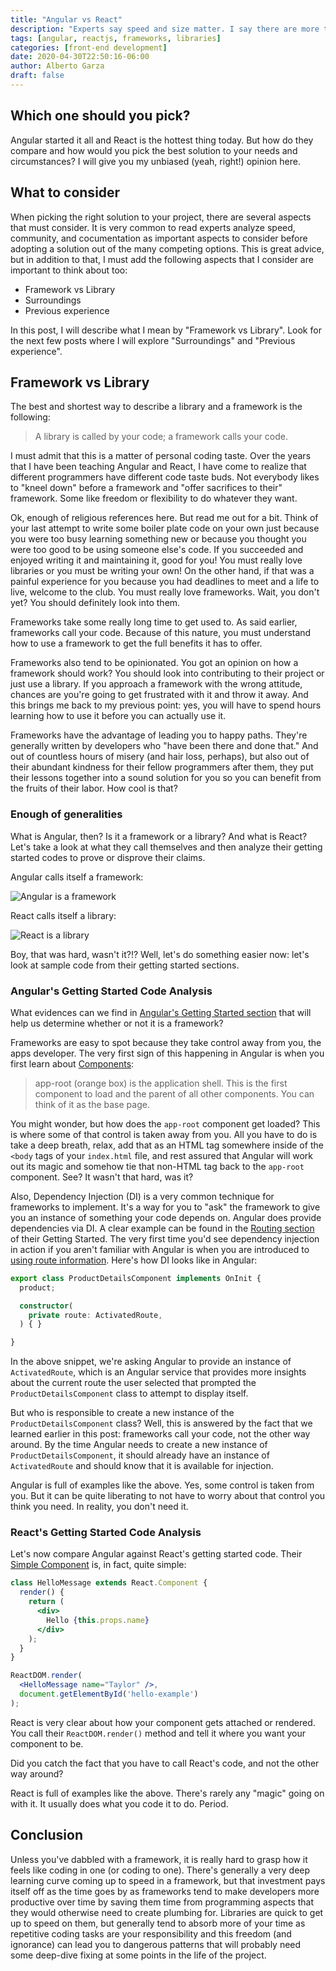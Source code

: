 ```yaml
---
title: "Angular vs React"
description: "Experts say speed and size matter. I say there are more things to consider when pick the right front-end framework or library for your next project."
tags: [angular, reactjs, frameworks, libraries]
categories: [front-end development]
date: 2020-04-30T22:50:16-06:00
author: Alberto Garza
draft: false
---
```


<!-- TODO: add a cool image here -->

## Which one should you pick?

Angular started it all and React is the hottest thing today. But how do they compare and how would you pick the best solution to your needs and circumstances? I will give you my unbiased (yeah, right!) opinion here.

## What to consider

When picking the right solution to your project, there are several aspects that must consider. It is very common to read experts analyze speed, community, and cocumentation as important aspects to consider before adopting a solution out of the many competing options. This is great advice, but in addition to that, I must add the following aspects that I consider are important to think about too:

* Framework vs Library
* Surroundings
* Previous experience

In this post, I will describe what I mean by "Framework vs Library". Look for the next few posts where I will explore "Surroundings" and "Previous experience".

## Framework vs Library

The best and shortest way to describe a library and a framework is the following:

> A library is called by your code; a framework calls your code.

I must admit that this is a matter of personal coding taste. Over the years that I have been teaching Angular and React, I have come to realize that different programmers have different code taste buds. Not everybody likes to "kneel down" before a framework and "offer sacrifices to their" framework. Some like freedom or flexibility to do whatever they want.

Ok, enough of religious references here. But read me out for a bit. Think of your last attempt to write some boiler plate code on your own just because you were too busy learning something new or because you thought you were too good to be using someone else's code. If you succeeded and enjoyed writing it and maintaining it, good for you! You must really love libraries or you must be writing your own! On the other hand, if that was a painful experience for you because you had deadlines to meet and a life to live, welcome to the club. You must really love frameworks. Wait, you don't yet? You should definitely look into them.

Frameworks take some really long time to get used to. As said earlier, frameworks call your code. Because of this nature, you must understand how to use a framework to get the full benefits it has to offer.

Frameworks also tend to be opinionated. You got an opinion on how a framework should work? You should look into contributing to their project or just use a library. If you approach a framework with the wrong attitude, chances are you're going to get frustrated with it and throw it away. And this brings me back to my previous point: yes, you will have to spend hours learning how to use it before you can actually use it.

Frameworks have the advantage of leading you to happy paths. They're generally written by developers who "have been there and done that." And out of countless hours of misery (and hair loss, perhaps), but also out of their abundant kindness for their fellow programmers after them, they put their lessons together into a sound solution for you so you can benefit from the fruits of their labor. How cool is that?

### Enough of generalities

What is Angular, then? Is it a framework or a library? And what is React? Let's take a look at what they call themselves and then analyze their getting started codes to prove or disprove their claims.

Angular calls itself a framework:

![Angular is a framework](/images/angular-is-a-framework.png "Angular is a framework")

React calls itself a library:

![React is a library](/images/react-is-a-library.png "React is a library")

Boy, that was hard, wasn't it?!? Well, let's do something easier now: let's look at sample code from their getting started sections.

### Angular's Getting Started Code Analysis

What evidences can we find in [Angular's Getting Started section](https://angular.io/start) that will help us determine whether or not it is a framework? 

Frameworks are easy to spot because they take control away from you, the apps developer. The very first sign of this happening in Angular is when you first learn about [Components](https://angular.io/start#components):

> app-root (orange box) is the application shell. This is the first component to load and the parent of all other components. You can think of it as the base page.

You might wonder, but how does the `app-root` component get loaded? This is where some of that control is taken away from you. All you have to do is take a deep breath, relax, add that as an HTML tag somewhere inside of the `<body` tags of your `index.html` file, and rest assured that Angular will work out its magic and somehow tie that non-HTML tag back to the `app-root` component. See? It wasn't that hard, was it?

Also, Dependency Injection (DI) is a very common technique for frameworks to implement. It's a way for you to "ask" the framework to give you an instance of something your code depends on. Angular does provide dependencies via DI. A clear example can be found in the [Routing section](https://angular.io/start/start-routing) of their Getting Started. The very first time you'd see dependency injection in action if you aren't familiar with Angular is when you are introduced to [using route information](https://angular.io/start/start-routing#using-route-information). Here's how DI looks like in Angular:

```typescript
export class ProductDetailsComponent implements OnInit {
  product;

  constructor(
    private route: ActivatedRoute,
  ) { }

}
```

In the above snippet, we're asking Angular to provide an instance of `ActivatedRoute`, which is an Angular service that provides more insights about the current route the user selected that prompted the `ProductDetailsComponent` class to attempt to display itself. 

But who is responsible to create a new instance of the `ProductDetailsComponent` class? Well, this is answered by the fact that we learned earlier in this post: frameworks call your code, not the other way around. By the time Angular needs to create a new instance of `ProductDetailsComponent`, it should already have an instance of `ActivatedRoute` and should know that it is available for injection.

Angular is full of examples like the above. Yes, some control is taken from you. But it can be quite liberating to not have to worry about that control you think you need. In reality, you don't need it.


### React's Getting Started Code Analysis

Let's now compare Angular against React's getting started code. Their [Simple Component](https://reactjs.org/#a-simple-component) is, in fact, quite simple:

```jsx harmony
class HelloMessage extends React.Component {
  render() {
    return (
      <div>
        Hello {this.props.name}
      </div>
    );
  }
}

ReactDOM.render(
  <HelloMessage name="Taylor" />,
  document.getElementById('hello-example')
);
```

React is very clear about how your component gets attached or rendered. You call their `ReactDOM.render()` method and tell it where you want your component to be. 

Did you catch the fact that you have to call React's code, and not the other way around? 

React is full of examples like the above. There's rarely any "magic" going on with it. It usually does what you code it to do. Period.

## Conclusion

Unless you've dabbled with a framework, it is really hard to grasp how it feels like coding in one (or coding to one). There's generally a very deep learning curve coming up to speed in a framework, but that investment pays itself off as the time goes by as frameworks tend to make developers more productive over time by saving them time from programming aspects that they would otherwise need to create plumbing for. Libraries are quick to get up to speed on them, but generally tend to absorb more of your time as repetitive coding tasks are your responsibility and this freedom (and ignorance) can lead you to dangerous patterns that will probably need some deep-dive fixing at some points in the life of the project.
